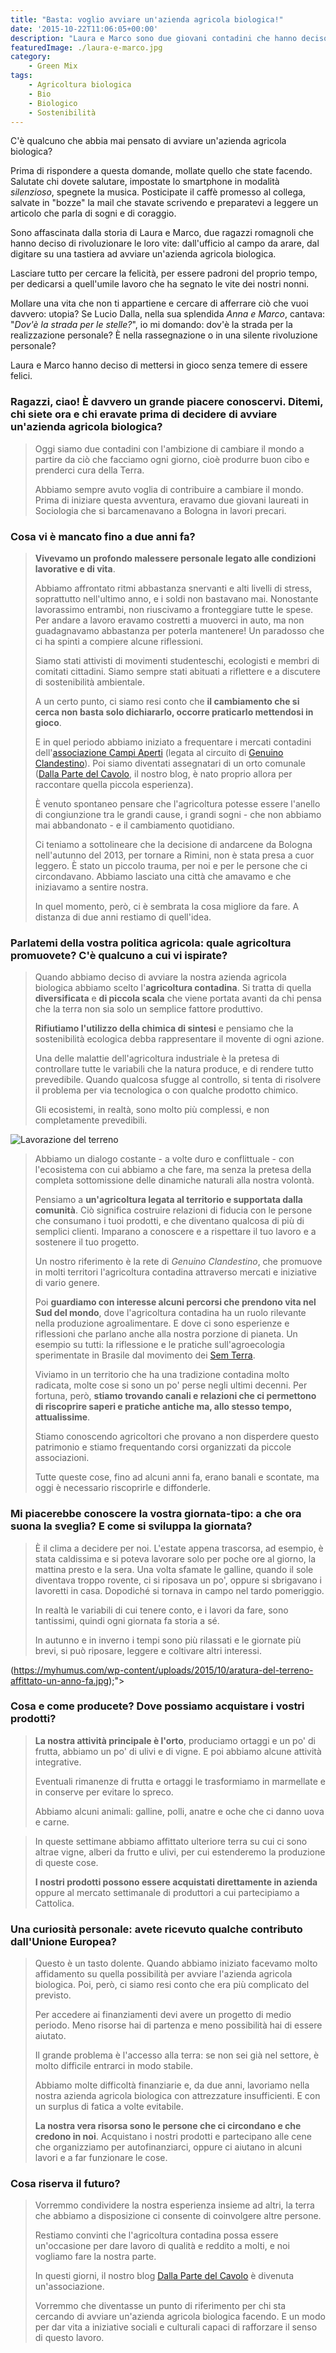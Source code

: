 ```yaml
---
title: "Basta: voglio avviare un'azienda agricola biologica!"
date: '2015-10-22T11:06:05+00:00'
description: "Laura e Marco sono due giovani contadini che hanno deciso di licenziarsi e di avviare un'azienda agricola biologica."
featuredImage: ./laura-e-marco.jpg
category:
    - Green Mix
tags:
    - Agricoltura biologica
    - Bio
    - Biologico
    - Sostenibilità
---
```


C'è qualcuno che abbia mai pensato di avviare un'azienda agricola biologica?

Prima di rispondere a questa domande, mollate quello che state facendo. Salutate chi dovete salutare, impostate lo smartphone in modalità _silenzioso_, spegnete la musica. Posticipate il caffè promesso al collega, salvate in "bozze" la mail che stavate scrivendo e preparatevi a leggere un articolo che parla di sogni e di coraggio.

Sono affascinata dalla storia di Laura e Marco, due ragazzi romagnoli che hanno deciso di rivoluzionare le loro vite: dall'ufficio al campo da arare, dal digitare su una tastiera ad avviare un'azienda agricola biologica.

Lasciare tutto per cercare la felicità, per essere padroni del proprio tempo, per dedicarsi a quell'umile lavoro che ha segnato le vite dei nostri nonni.

Mollare una vita che non ti appartiene e cercare di afferrare ciò che vuoi davvero: utopia?
Se Lucio Dalla, nella sua splendida _Anna e Marco_, cantava: "_Dov'è la strada per le stelle?_", io mi domando: dov'è la strada per la realizzazione personale? È nella rassegnazione o in una silente rivoluzione personale?

Laura e Marco hanno deciso di mettersi in gioco senza temere di essere felici.

### Ragazzi, ciao! È davvero un grande piacere conoscervi. Ditemi, chi siete ora e chi eravate prima di decidere di avviare un'azienda agricola biologica?

> Oggi siamo due contadini con l'ambizione di cambiare il mondo a partire da ciò che facciamo ogni giorno, cioè produrre buon cibo e prenderci cura della Terra.
>
> Abbiamo sempre avuto voglia di contribuire a cambiare il mondo. Prima di iniziare questa avventura, eravamo due giovani laureati in Sociologia che si barcamenavano a Bologna in lavori precari.

### Cosa vi è mancato fino a due anni fa?

> **Vivevamo un profondo malessere personale legato alle condizioni lavorative e di vita**.
>
> Abbiamo affrontato ritmi abbastanza snervanti e alti livelli di stress, soprattutto nell'ultimo anno, e i soldi non bastavano mai. Nonostante lavorassimo entrambi, non riuscivamo a fronteggiare tutte le spese. Per andare a lavoro eravamo costretti a muoverci in auto, ma non guadagnavamo abbastanza per poterla mantenere! Un paradosso che ci ha spinti a compiere alcune riflessioni.
>
> Siamo stati attivisti di movimenti studenteschi, ecologisti e membri di comitati cittadini. Siamo sempre stati abituati a riflettere e a discutere di sostenibilità ambientale.
>
> A un certo punto, ci siamo resi conto che **il cambiamento che si cerca non basta solo dichiararlo, occorre praticarlo mettendosi in gioco**.
>
> E in quel periodo abbiamo iniziato a frequentare i mercati contadini dell'[associazione Campi Aperti](http://www.campiaperti.org) (legata al circuito di [Genuino Clandestino](https://genuinoclandestino.noblogs.org)). Poi siamo diventati assegnatari di un orto comunale ([Dalla Parte del Cavolo](https://dallapartedelcavolo.wordpress.com), il nostro blog, è nato proprio allora per raccontare quella piccola esperienza).
>
> È venuto spontaneo pensare che l'agricoltura potesse essere l'anello di congiunzione tra le grandi cause, i grandi sogni - che non abbiamo mai abbandonato - e il cambiamento quotidiano.
>
> Ci teniamo a sottolineare che la decisione di andarcene da Bologna nell'autunno del 2013, per tornare a Rimini, non è stata presa a cuor leggero. È stato un piccolo trauma, per noi e per le persone che ci circondavano. Abbiamo lasciato una città che amavamo e che iniziavamo a sentire nostra.
>
> In quel momento, però, ci è sembrata la cosa migliore da fare. A distanza di due anni restiamo di quell'idea.

### Parlatemi della vostra politica agricola: quale agricoltura promuovete? C'è qualcuno a cui vi ispirate?

> Quando abbiamo deciso di avviare la nostra azienda agricola biologica abbiamo scelto l'**agricoltura contadina**. Si tratta di quella **diversificata** e **di piccola scala** che viene portata avanti da chi pensa che la terra non sia solo un semplice fattore produttivo.
>
> **Rifiutiamo l'utilizzo della chimica di sintesi** e pensiamo che la sostenibilità ecologica debba rappresentare il movente di ogni azione.
>
> Una delle malattie dell'agricoltura industriale è la pretesa di controllare tutte le variabili che la natura produce, e di rendere tutto prevedibile. Quando qualcosa sfugge al controllo, si tenta di risolvere il problema per via tecnologica o con qualche prodotto chimico.
>
> Gli ecosistemi, in realtà, sono molto più complessi, e non completamente prevedibili.

![Lavorazione del terreno](./lavorazione-terreno.jpg)

> Abbiamo un dialogo costante - a volte duro e conflittuale - con l'ecosistema con cui abbiamo a che fare, ma senza la pretesa della completa sottomissione delle dinamiche naturali alla nostra volontà.
>
> Pensiamo a **un'agricoltura legata al territorio e supportata dalla comunità**. Ciò significa costruire relazioni di fiducia con le persone che consumano i tuoi prodotti, e che diventano qualcosa di più di semplici clienti. Imparano a conoscere e a rispettare il tuo lavoro e a sostenere il tuo progetto.
>
> Un nostro riferimento è la rete di _Genuino Clandestino_, che promuove in molti territori l'agricoltura contadina attraverso mercati e iniziative di vario genere.
>
> Poi **guardiamo con interesse alcuni percorsi che prendono vita nel Sud del mondo**, dove l'agricoltura contadina ha un ruolo rilevante nella produzione agroalimentare. E dove ci sono esperienze e riflessioni che parlano anche alla nostra porzione di pianeta. Un esempio su tutti: la riflessione e le pratiche sull'agroecologia sperimentate in Brasile dal movimento dei [Sem Terra](http://www.mst.org.br).
>
> Viviamo in un territorio che ha una tradizione contadina molto radicata, molte cose si sono un po' perse negli ultimi decenni. Per fortuna, però, **stiamo trovando canali e relazioni che ci permettono di riscoprire saperi e pratiche antiche ma, allo stesso tempo, attualissime**.
>
> Stiamo conoscendo agricoltori che provano a non disperdere questo patrimonio e stiamo frequentando corsi organizzati da piccole associazioni.
>
> Tutte queste cose, fino ad alcuni anni fa, erano banali e scontate, ma oggi è necessario riscoprirle e diffonderle.

### Mi piacerebbe conoscere la vostra giornata-tipo: a che ora suona la sveglia? E come si sviluppa la giornata?

> È il clima a decidere per noi. L'estate appena trascorsa, ad esempio, è stata caldissima e si poteva lavorare solo per poche ore al giorno, la mattina presto e la sera. Una volta sfamate le galline, quando il sole diventava troppo rovente, ci si riposava un po', oppure si sbrigavano i lavoretti in casa. Dopodiché si tornava in campo nel tardo pomeriggio.
>
> In realtà le variabili di cui tenere conto, e i lavori da fare, sono tantissimi, quindi ogni giornata fa storia a sé.
>
> In autunno e in inverno i tempi sono più rilassati e le giornate più brevi, si può riposare, leggere e coltivare altri interessi.

(https://myhumus.com/wp-content/uploads/2015/10/aratura-del-terreno-affittato-un-anno-fa.jpg);">

<div class="et_pb_slide" style="background: url(https://myhumus.com/wp-content/uploads/2015/10/semine.jpg);">
<div class="et_pb_slide" style="background: url(https://myhumus.com/wp-content/uploads/2015/10/trapianto.jpg);">

### Cosa e come producete? Dove possiamo acquistare i vostri prodotti?

> **La nostra attività principale è l'orto**, produciamo ortaggi e un po' di frutta, abbiamo un po' di ulivi e di vigne. E poi abbiamo alcune attività integrative.
>
> Eventuali rimanenze di frutta e ortaggi le trasformiamo in marmellate e in conserve per evitare lo spreco.
>
> Abbiamo alcuni animali: galline, polli, anatre e oche che ci danno uova e carne.

<div class="et_pb_slider et_pb_slider_fullwidth_off et_pb_gallery_post_type"><div class="et_pb_slides"><div class="et_pb_slide" style="background: url(https://myhumus.com/wp-content/uploads/2015/10/anatre-e-oche1.jpg);">
<div class="et_pb_slide" style="background: url(https://myhumus.com/wp-content/uploads/2015/10/anatre-e-oche.jpg);">
<div class="et_pb_slide" style="background: url(https://myhumus.com/wp-content/uploads/2015/10/pulcini.jpg);">

> In queste settimane abbiamo affittato ulteriore terra su cui ci sono altrae vigne, alberi da frutto e ulivi, per cui estenderemo la produzione di queste cose.
>
> **I nostri prodotti possono essere acquistati direttamente in azienda** oppure al mercato settimanale di produttori a cui partecipiamo a Cattolica.

<div class="et_pb_slider et_pb_slider_fullwidth_off et_pb_gallery_post_type"><div class="et_pb_slides"><div class="et_pb_slide" style="background: url(https://myhumus.com/wp-content/uploads/2015/10/verdura.jpg);"><div class="et_pb_slide" style="background: url(https://myhumus.com/wp-content/uploads/2015/10/piantine-di-cavoli1.jpg);"><div class="et_pb_slide" style="background: url(https://myhumus.com/wp-content/uploads/2015/10/raccolta-piselli.jpg);"><div class="et_pb_slide" style="background: url(https://myhumus.com/wp-content/uploads/2015/10/aratura-terreno.jpg);"><div class="et_pb_slide" style="background: url(https://myhumus.com/wp-content/uploads/2015/10/raccolta-scarti-di-potatura.jpg);"><div class="et_pb_slide" style="background: url(https://myhumus.com/wp-content/uploads/2015/10/cavoli-e-radicchi.jpg);">

### Una curiosità personale: avete ricevuto qualche contributo dall'Unione Europea?

> Questo è un tasto dolente. Quando abbiamo iniziato facevamo molto affidamento su quella possibilità per avviare l'azienda agricola biologica. Poi, però, ci siamo resi conto che era più complicato del previsto.
>
> Per accedere ai finanziamenti devi avere un progetto di medio periodo. Meno risorse hai di partenza e meno possibilità hai di essere aiutato.
>
> Il grande problema è l'accesso alla terra: se non sei già nel settore, è molto difficile entrarci in modo stabile.
>
> Abbiamo molte difficoltà finanziarie e, da due anni, lavoriamo nella nostra azienda agricola biologica con attrezzature insufficienti. E con un surplus di fatica a volte evitabile.
>
> **La nostra vera risorsa sono le persone che ci circondano e che credono in noi**. Acquistano i nostri prodotti e partecipano alle cene che organizziamo per autofinanziarci, oppure ci aiutano in alcuni lavori e a far funzionare le cose.

### Cosa riserva il futuro?

> Vorremmo condividere la nostra esperienza insieme ad altri, la terra che abbiamo a disposizione ci consente di coinvolgere altre persone.
>
> Restiamo convinti che l'agricoltura contadina possa essere un'occasione per dare lavoro di qualità e reddito a molti, e noi vogliamo fare la nostra parte.
>
> In questi giorni, il nostro blog [Dalla Parte del Cavolo](https://dallapartedelcavolo.wordpress.com) è divenuta un'associazione.
>
> Vorremmo che diventasse un punto di riferimento per chi sta cercando di avviare un'azienda agricola biologica facendo. E un modo per dar vita a iniziative sociali e culturali capaci di rafforzare il senso di questo lavoro.
